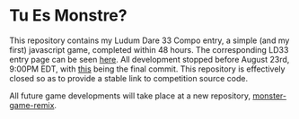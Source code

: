 Tu Es Monstre?
==================

This repository contains my Ludum Dare 33 Compo entry, a simple (and my first) javascript game, completed within 48 hours.
The corresponding LD33 entry page can be seen [here](http://ludumdare.com/compo/ludum-dare-33/?action=preview&uid=57780).
All development stopped before August 23rd, 9:00PM EDT, with [this](https://github.com/jodizzle/monster-game/commit/d2faa18bd6fa483a680a8e65c0ab72d31bdc3b9b) being the final commit.
This repository is effectively closed so as to provide a stable link to competition source code.

All future game developments will take place at a new repository, [monster-game-remix](https://github.com/jodizzle/monster-game-remix).